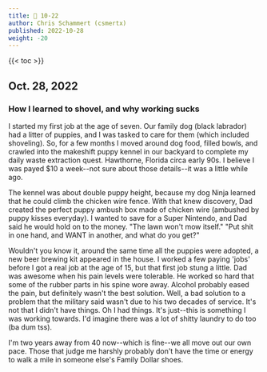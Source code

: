 ```yaml
---
title: 📁 10-22
author: Chris Schammert (csmertx)
published: 2022-10-28
weight: -20
---
```


<!--more-->

{{< toc >}}

## Oct. 28, 2022
### How I learned to shovel, and why working sucks 

I started my first job at the age of seven. Our family dog (black labrador) had a litter of puppies, and I was tasked to care for them (which included shoveling). So, for a few months I moved around dog food, filled bowls, and crawled into the makeshift puppy kennel in our backyard to complete my daily waste extraction quest. Hawthorne, Florida circa early 90s. I believe I was payed $10 a week--not sure about those details--it was a little while ago.

The kennel was about double puppy height, because my dog Ninja learned that he could climb the chicken wire fence.  With that knew discovery, Dad created the perfect puppy ambush box made of chicken wire (ambushed by puppy kisses everyday). I wanted to save for a Super Nintendo, and Dad said he would hold on to the money. "The lawn won't mow itself." "Put shit in one hand, and WANT in another, and what do you get?"

Wouldn't you know it, around the same time all the puppies were adopted, a new beer brewing kit appeared in the house. I worked a few paying 'jobs' before I got a real job at the age of 15, but that first job stung a little. Dad was awesome when his pain levels were tolerable. He worked so hard that some of the rubber parts in his spine wore away. Alcohol probably eased the pain, but definitely wasn't the best solution. Well, a bad solution to a problem that the military said wasn't due to his two decades of service. It's not that I didn't have things. Oh I had things. It's just--this is something I was working towards. I'd imagine there was a lot of shitty laundry to do too (ba dum tss).

I'm two years away from 40 now--which is fine--we all move out our own pace. Those that judge me harshly probably don't have the time or energy to walk a mile in someone else's Family Dollar shoes.
